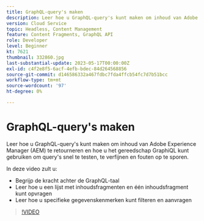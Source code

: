 ```yaml
---
title: GraphQL-query's maken
description: Leer hoe u GraphQL-query's kunt maken om inhoud van Adobe Experience Manager (AEM) te retourneren en hoe u het gereedschap GraphiQL kunt gebruiken om query's snel te testen, te verfijnen en fouten op te sporen.
version: Cloud Service
topic: Headless, Content Management
feature: Content Fragments, GraphQL API
role: Developer
level: Beginner
kt: 7621
thumbnail: 332860.jpg
last-substantial-update: 2023-05-17T00:00:00Z
exl-id: c4f2e8f5-6acf-4efb-bdec-84d264568856
source-git-commit: d146586332a467fdbc7fda4ffcb54fc7d7b51bcc
workflow-type: tm+mt
source-wordcount: '97'
ht-degree: 0%

---
```


# GraphQL-query&#39;s maken

Leer hoe u GraphQL-query&#39;s kunt maken om inhoud van Adobe Experience Manager (AEM) te retourneren en hoe u het gereedschap GraphiQL kunt gebruiken om query&#39;s snel te testen, te verfijnen en fouten op te sporen.

In deze video zult u:

+ Begrijp de kracht achter de GraphQL-taal
+ Leer hoe u een lijst met inhoudsfragmenten en één inhoudsfragment kunt opvragen
+ Leer hoe u specifieke gegevenskenmerken kunt filteren en aanvragen

>[!VIDEO](https://video.tv.adobe.com/v/332860?quality=12&learn=on)

